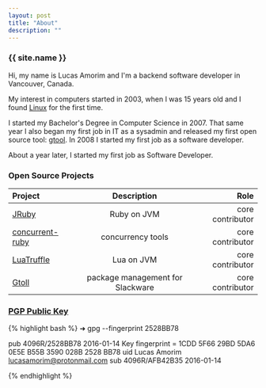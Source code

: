 ```yaml
---
layout: post 
title: "About"
description: ""
---
```


### {{ site.name }}

Hi, my name is Lucas Amorim and I'm a backend software developer in Vancouver, Canada.

My interest in computers started in 2003, when I was 15 years old and I found [Linux][conectiva] for the first time.

I started my Bachelor's Degree in Computer Science in 2007.  That same year I also began my first job in IT as a sysadmin and released my first open source tool: [gtool][gtool]. In 2008 I started my first job as a software developer.

About a year later, I started my first job as Software Developer.


### Open Source Projects

| Project   |      Description      |  Role |
|:----------|:-------------:|------:|
| [JRuby][jruby] |  Ruby on  JVM | core contributor |
| [concurrent-ruby][concurrent] | 	concurrency tools |   core contributor |
| [LuaTruffle][luatruffle] | Lua on JVM |    core contributor |
| [Gtoll][gtool] | package management for Slackware |    core contributor |

### [PGP Public Key][mypgp]

{% highlight bash %}
➜  gpg --fingerprint 2528BB78 

pub   4096R/2528BB78 2016-01-14
      Key fingerprint = 1CDD 5F66 29BD 5DA6 0E5E  B55B 3590 028B 2528 BB78
uid                  Lucas Amorim <lucasamorim@protonmail.com>
sub   4096R/AFB42B35 2016-01-14

{% endhighlight %}

[mypgp]: http://pgp.mit.edu/pks/lookup?op=vindex&search=0x3590028B2528BB78
[conectiva]: https://en.wikipedia.org/wiki/Conectiva
[gtool]: http://sourceforge.net/projects/gtool/files/gtool/ 
[lua]: http://www.lua.org/
[luatruffle]: http://www.luatruffle.org/
[concurrent]: https://github.com/ruby-concurrency/concurrent-ruby
[jruby]: http://www.jruby.org
